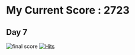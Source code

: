 # My Current Score :  2723
## Day 7
![final score](https://user-images.githubusercontent.com/86905030/150684067-9a98188b-7c9e-45f2-acd7-ce19c07186db.png)
[![Hits](https://hits.seeyoufarm.com/api/count/incr/badge.svg?url=https%3A%2F%2Fgithub.com%2Fvishanthan8055%2FHash-code-2022&count_bg=%2331C4E1&title_bg=%23555555&icon=&icon_color=%23E7E7E7&title=hits&edge_flat=false)](https://hits.seeyoufarm.com)
